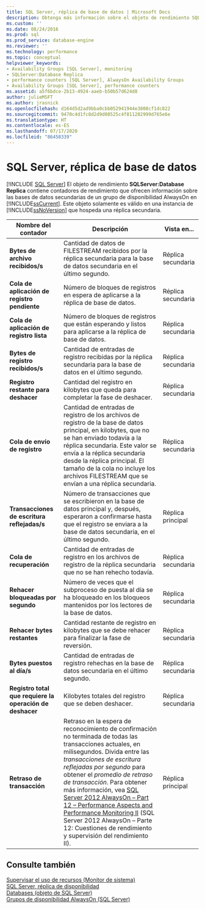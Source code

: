 ```yaml
---
title: SQL Server, réplica de base de datos | Microsoft Docs
description: Obtenga más información sobre el objeto de rendimiento SQLServer:Database Replica, que contiene contadores de rendimiento sobre las bases de datos secundarias de un grupo de disponibilidad AlwaysOn.
ms.custom: ''
ms.date: 08/24/2016
ms.prod: sql
ms.prod_service: database-engine
ms.reviewer: ''
ms.technology: performance
ms.topic: conceptual
helpviewer_keywords:
- Availability Groups [SQL Server], monitoring
- SQLServer:Database Replica
- performance counters [SQL Server], AlwaysOn Availability Groups
- Availability Groups [SQL Server], performance counters
ms.assetid: a5f6bdce-2b13-4924-aaeb-b50b57d624d8
author: julieMSFT
ms.author: jrasnick
ms.openlocfilehash: d164d5d2ad9bba0cbb052941944e3808cf1dc822
ms.sourcegitcommit: 9470c4d1fc8d2d9d08525c4f811282999d765e6e
ms.translationtype: HT
ms.contentlocale: es-ES
ms.lasthandoff: 07/17/2020
ms.locfileid: "86458339"
---
```

# <a name="sql-server-database-replica"></a>SQL Server, réplica de base de datos

 [!INCLUDE [SQL Server](../../includes/applies-to-version/sqlserver.md)]
  El objeto de rendimiento **SQLServer:Database Replica** contiene contadores de rendimiento que ofrecen información sobre las bases de datos secundarias de un grupo de disponibilidad AlwaysOn en [!INCLUDE[ssCurrent](../../includes/sscurrent-md.md)]. Este objeto solamente es válido en una instancia de [!INCLUDE[ssNoVersion](../../includes/ssnoversion-md.md)] que hospeda una réplica secundaria.  
  
|Nombre del contador|Descripción|Vista en...|  
|------------------|-----------------|--------------|  
|**Bytes de archivo recibidos/s**|Cantidad de datos de FILESTREAM recibidos por la réplica secundaria para la base de datos secundaria en el último segundo.|Réplica secundaria|  
|**Cola de aplicación de registro pendiente**|Número de bloques de registros en espera de aplicarse a la réplica de base de datos.|Réplica secundaria|
|**Cola de aplicación de registro lista**|Número de bloques de registros que están esperando y listos para aplicarse a la réplica de base de datos.|Réplica secundaria|
|**Bytes de registro recibidos/s**|Cantidad de entradas de registro recibidas por la réplica secundaria para la base de datos en el último segundo.|Réplica secundaria|  
|**Registro restante para deshacer**|Cantidad del registro en kilobytes que queda para completar la fase de deshacer.|Réplica secundaria|  
|**Cola de envío de registro**|Cantidad de entradas de registro de los archivos de registro de la base de datos principal, en kilobytes, que no se han enviado todavía a la réplica secundaria. Este valor se envía a la réplica secundaria desde la réplica principal. El tamaño de la cola no incluye los archivos FILESTREAM que se envían a una réplica secundaria.|Réplica secundaria|  
|**Transacciones de escritura reflejadas/s**|Número de transacciones que se escribieron en la base de datos principal y, después, esperaron a confirmarse hasta que el registro se enviara a la base de datos secundaria, en el último segundo.|Réplica principal|  
|**Cola de recuperación**|Cantidad de entradas de registro en los archivos de registro de la réplica secundaria que no se han rehecho todavía.|Réplica secundaria|  
|**Rehacer bloqueadas por segundo**|Número de veces que el subproceso de puesta al día se ha bloqueado en los bloqueos mantenidos por los lectores de la base de datos.|Réplica secundaria|  
|**Rehacer bytes restantes**|Cantidad restante de registro en kilobytes que se debe rehacer para finalizar la fase de reversión.|Réplica secundaria|  
|**Bytes puestos al día/s**|Cantidad de entradas de registro rehechas en la base de datos secundaria en el último segundo.|Réplica secundaria|  
|**Registro total que requiere la operación de deshacer**|Kilobytes totales del registro que se deben deshacer.|Réplica secundaria|  
|**Retraso de transacción**|Retraso en la espera de reconocimiento de confirmación no terminada de todas las transacciones actuales, en milisegundos. Divida entre las *transacciones de escritura reflejadas por segundo* para obtener el *promedio de retraso de transacción*. Para obtener más información, vea [SQL Server 2012 AlwaysOn – Part 12 – Performance Aspects and Performance Monitoring II](https://blogs.msdn.microsoft.com/saponsqlserver/2013/04/24/sql-server-2012-alwayson-part-12-performance-aspects-and-performance-monitoring-ii/) (SQL Server 2012 AlwaysOn – Parte 12: Cuestiones de rendimiento y supervisión del rendimiento II).|Réplica principal|  
  
## <a name="see-also"></a>Consulte también
  
 [Supervisar el uso de recursos &#40;Monitor de sistema&#41;](../../relational-databases/performance-monitor/monitor-resource-usage-system-monitor.md)   
 [SQL Server, réplica de disponibilidad](../../relational-databases/performance-monitor/sql-server-availability-replica.md)   
 [Databases (objeto de SQL Server)](../../relational-databases/performance-monitor/sql-server-databases-object.md)   
 [Grupos de disponibilidad AlwaysOn &#40;SQL Server&#41;](../../database-engine/availability-groups/windows/always-on-availability-groups-sql-server.md)  
  